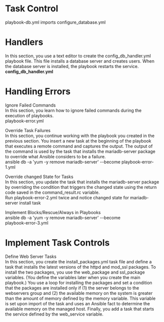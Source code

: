 Task Control 
============
playbook-db.yml imports configure_database.yml

Handlers
========
In this section, you use a text editor to create the config_db_handler.yml playbook file. This file installs a database server and creates users. When the database server is installed, the playbook restarts the service.  
**config_db_handler.yml**  

Handling Errors
===============
Ignore Failed Commands  
In this section, you learn how to ignore failed commands during the execution of playbooks.  
playbook-error.yml  

Override Task Failures  
In this section, you continue working with the playbook you created in the previous section. You insert a new task at the beginning of the playbook that executes a remote command and captures the output. The output of the command is used by the task that installs the mariadb-server package to override what Ansible considers to be a failure.  
ansible db -a 'yum -y remove mariadb-server' --become 
playbook-error-1.yml  

Override changed State for Tasks  
In this section, you update the task that installs the mariadb-server package by overriding the condition that triggers the changed state using the return code saved in the command_result.rc variable.  
Run playbook-error-2.yml twice and notice changed state for mariadb-server install task  

Implement Blocks/Rescue/Always in Playbooks  
ansible db -a 'yum -y remove mariadb-server' --become  
playbook-error-3.yml  

Implement Task Controls
=======================
Define Web Server Tasks  
In this section, you create the install_packages.yml task file and define a task that installs the latest versions of the httpd and mod_ssl packages. To install the two packages, you use the web_package and ssl_package variables. (You define the variables later when you create the main playbook.) You use a loop for installing the packages and set a condition that the packages are installed only if (1) the server belongs to the webservers group and (2) the available memory on the system is greater than the amount of memory defined by the memory variable. This variable is set upon import of the task and uses an Ansible fact to determine the available memory on the managed host. Finally, you add a task that starts the service defined by the web_service variable.  




 





